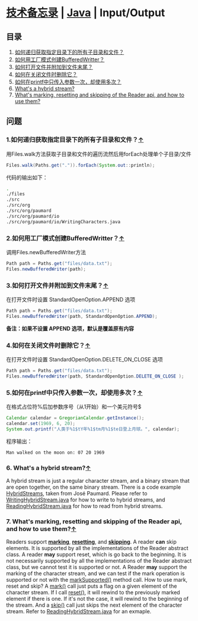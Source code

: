# [技术备忘录](../README.md) | [Java](README.md) | Input/Output

## 目录
  1. [如何递归获取指定目录下的所有子目录和文件？](#recursively-ls)
  2. [如何用工厂模式创建BufferedWritter？](#create-buffered-writer)
  3. [如何打开文件并附加到文件末尾？](#append-to-file)
  4. [如何在关闭文件时删除它？](#delete-on-close)
  5. [如何在printf中只传入参数一次，却使用多次？](#printf-argument-index)
  6. [What's a hybrid stream?](#hybrid-stream)
  7. [What's marking, resetting and skipping of the Reader api, and how to use them?](#reader-mark-reset-skip)
## 问题
### 1.如何递归获取指定目录下的所有子目录和文件？<a name="recursively-ls"></a>[↑](#top)

用Files.walk方法获取子目录和文件的遍历流然后用forEach处理单个子目录/文件
```java
Files.walk(Paths.get(".")).forEach(System.out::println);
```
代码的输出如下：
```bash
.
./files
./src
./src/org
./src/org/paumard
./src/org/paumard/io
./src/org/paumard/io/WritingCharacters.java
```
### 2.如何用工厂模式创建BufferedWritter？<a name="create-buffered-writer"></a>[↑](#top)
调用Files.newBufferedWriter方法
```java
Path path = Paths.get("files/data.txt");
Files.newBufferedWriter(path);
```
### 3.如何打开文件并附加到文件末尾？<a name="append-to-file"></a>[↑](#top)
在打开文件时设置 StandardOpenOption.APPEND 选项
```java
Path path = Paths.get("files/data.txt");
Files.newBufferedWriter(path, StandardOpenOption.APPEND);
```
**备注：如果不设置 APPEND 选项，默认是覆盖原有内容**

### 4.如何在关闭文件时删除它？<a name="delete-on-close"></a>[↑](#top)
在打开文件时设置 StandardOpenOption.DELETE_ON_CLOSE 选项
```java
Path path = Paths.get("files/data.txt");
Files.newBufferedWriter(path, StandardOpenOption.DELETE_ON_CLOSE );
```

### 5.如何在printf中只传入参数一次，却使用多次？<a name="printf-argument-index"></a>[↑](#top)
在格式占位符%后加参数序号（从1开始）和一个美元符号$
```java
Calendar calendar = GregorianCalendar.getInstance();
calendar.set(1969, 6, 20);
System.out.printf("人类于%1$tY年%1$tm月%1$te日登上月球。", calendar);
```
程序输出：
```bash
Man walked on the moon on: 07 20 1969
```

### 6. What's a hybrid stream?<a name="hybrid-stream"></a>[↑](#top)
A hybrid stream is just a regular character stream, and a binary stream that are open together, on the same binary stream.
There is a code example [HybridStreams](https://github.com/longqinsi/HybridStreams), taken from José Paumard.
Please refer to [WritingHybridStream.java](https://github.com/longqinsi/HybridStreams/blob/master/src/org/paumard/io/WritingHybridStream.java) for how to write to hybrid streams, and [ReadingHybridStream.java](https://github.com/longqinsi/HybridStreams/blob/master/src/org/paumard/io/ReadingHybridStream.java) for how to read from hybrid streams.

### 7. What's marking, resetting and skipping of the Reader api, and how to use them?<a name="reader-mark-reset-skip"></a>[↑](#top)
Readers support **[marking](https://docs.oracle.com/javase/8/docs/api/java/io/Reader.html#mark-int-)**, **[resetting](https://docs.oracle.com/javase/8/docs/api/java/io/Reader.html#reset--)**, and **[skipping](https://docs.oracle.com/javase/8/docs/api/java/io/Reader.html#skip-long-)**. 
A reader **can** skip elements. It is supported by all the implementations of the Reader abstract class. 
A reader **may** support reset, which is go back to the beginning. It is not necessarily supported by all the implementations of the Reader abstract class, but we cannot test it is supported or not.
A Reader **may** support the marking of the character stream, and we can test if the mark operation is supported or not with the [markSupported()](https://docs.oracle.com/javase/8/docs/api/java/io/Reader.html#markSupported--) method call. 
How to use mark, reset and skip?
A [mark()](https://docs.oracle.com/javase/8/docs/api/java/io/Reader.html#mark-int-) call just puts a flag on a given element of the character stream. If I call [reset()](https://docs.oracle.com/javase/8/docs/api/java/io/Reader.html#reset--), it will rewind to the previously marked element if there is one. If it's not the case, it will rewind to the beginning of the stream. And a [skip()](https://docs.oracle.com/javase/8/docs/api/java/io/Reader.html#skip-long-) call just skips the next element of the character stream.
Refer to [ReadingHybridStream.java](https://github.com/longqinsi/HybridStreams/blob/master/src/org/paumard/io/ReadingHybridStream.java) for an exmaple.